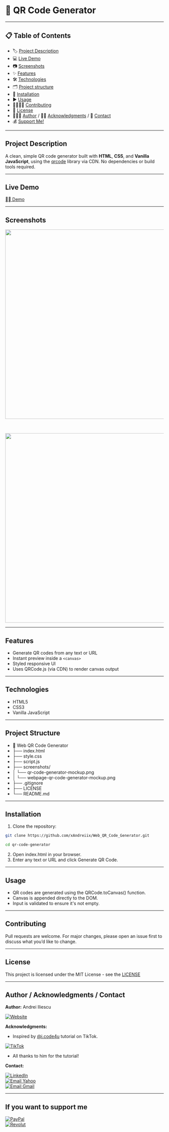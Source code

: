# 📱 QR Code Generator

---

## 📋 Table of Contents
- 🏷️ [Project Description](#project-description)
- 💻 [Live Demo](#live-demo)
- 📷 [Screenshots](#screenshots)
- ✨ [Features](#features)
- 🛠️ [Technologies](#technologies)
- 🗂️ [Project structure](#project-structure)
- 💾 [Installation](#installation)
- ▶️ [Usage](#usage)
- 🫱🏻‍🫲🏼 [Contributing](#contributing)
- 📜 [License](#license)
- 👨🏻‍💻 [Author](#author--acknowledgments--contact) / 🙏🏻 [Acknowledgments](#author--acknowledgments--contact) / 📩 [Contact](#author--acknowledgments--contact)
- 💰 [Support Me!](#if-you-want-to-support-me)

---

## Project Description
A clean, simple QR code generator built with **HTML**, **CSS**, and **Vanilla JavaScript**, using the [qrcode](https://www.npmjs.com/package/qrcode) library via CDN. No dependencies or build tools required.
<!-- ## Badges -->

---

## Live Demo
[⛓️‍💥 Demo](https://web-qr-code-generator-steel.vercel.app/)

---

## Screenshots
<p align="center">
  <img src="screenshots/qr-code-generator-mockup.png" width="600">
</p>

<br>

<p align="center">
  <img src="screenshots/webpage-qr-code-generator-mockup.png" width="600">
</p>

---

## Features
- Generate QR codes from any text or URL
- Instant preview inside a `<canvas>`
- Styled responsive UI
- Uses QRCode.js (via CDN) to render canvas output

---

## Technologies
- HTML5
- CSS3
- Vanilla JavaScript

---

## Project Structure
- 📁 Web QR Code Generator
- ├── index.html
- ├── style.css
- ├── script.js
- ├── screenshots/
- │   └── qr-code-generator-mockup.png
- │   └── webpage-qr-code-generator-mockup.png
- ├── .gitignore
- ├── LICENSE
- └── README.md
<!-- ## Requirements -->

---

## Installation
1. Clone the repository:
```bash
git clone https://github.com/xAndreiix/Web_QR_Code_Generator.git
```
```bash
cd qr-code-generator
```
2. Open index.html in your browser.
3. Enter any text or URL and click Generate QR Code.

---

## Usage
- QR codes are generated using the QRCode.toCanvas() function.
- Canvas is appended directly to the DOM.
- Input is validated to ensure it's not empty.
<!-- ## Configuration -->
<!-- ## Runing tests -->
<!-- ## Deployment -->
<!-- ## Notes -->
<!-- ## Road Map -->
<!-- ## FAQ -->

---

## Contributing
Pull requests are welcome.
For major changes, please open an issue first to discuss what you’d like to change.
<!-- ## Changelog -->

---

## License
This project is licensed under the MIT License - see the [LICENSE](LICENSE)

---

## Author / Acknowledgments / Contact
**Author:** 
Andrei Iliescu

[![Website](https://img.shields.io/badge/Website-PORTFOLIO-gold?style=for-the-badge&logo=about-dot-me&logoColor=white)](https://andrei-iliescu-portfolio.netlify.app/)

**Acknowledgments:**  
- Inspired by [@i.code4u](https://www.tiktok.com/@i.code4u) tutorial on TikTok.

[![TikTok](https://img.shields.io/badge/TikTok-000000?style=for-the-badge&logo=TikTok&logoColor=white)](https://www.tiktok.com/@i.code4u/photo/7527571365814177046?is_from_webapp=1&sender_device=pc&web_id=7403075142698436128)
- All thanks to him for the tutorial!

**Contact:**  

[![LinkedIn](https://img.shields.io/badge/LinkedIn-0077B5?style=for-the-badge&logo=linkedin&logoColor=white)](https://linkedin.com/in/andrei-iliescu-aa7910214)<br>
[![Email Yahoo](https://img.shields.io/badge/Email-andrey_iliescu%40yahoo.com-6001D2?style=for-the-badge&logoColor=white)](mailto:andrey_iliescu@yahoo.com)<br>
[![Email Gmail](https://img.shields.io/badge/Gmail-andrei.iliescu13102000%40gmail.com-D14836?style=for-the-badge&logo=gmail&logoColor=white)](mailto:andrei.iliescu13102000@gmail.com)

---

## If you want to support me
[![PayPal](https://img.shields.io/badge/PayPal-xAndreiix-00457C?style=for-the-badge&logo=paypal&logoColor=white)](https://paypal.me/xAndreiix)<br>
[![Revolut](https://img.shields.io/badge/Revolut-xAndreiix-001B2E?style=for-the-badge&logoColor=white)](https://revolut.me/xandreiix)
